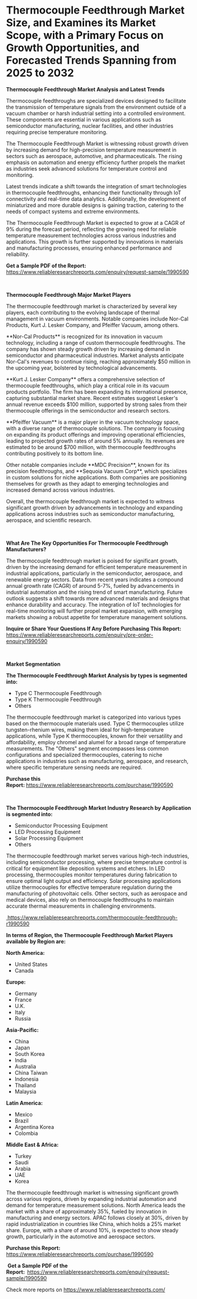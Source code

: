 <p><h1>Thermocouple Feedthrough Market Size, and Examines its Market Scope, with a Primary Focus on Growth Opportunities, and Forecasted Trends Spanning from 2025 to 2032</h1></p><p><strong>Thermocouple Feedthrough Market Analysis and Latest Trends</strong></p>
<p><p>Thermocouple feedthroughs are specialized devices designed to facilitate the transmission of temperature signals from the environment outside of a vacuum chamber or harsh industrial setting into a controlled environment. These components are essential in various applications such as semiconductor manufacturing, nuclear facilities, and other industries requiring precise temperature monitoring.</p><p>The Thermocouple Feedthrough Market is witnessing robust growth driven by increasing demand for high-precision temperature measurement in sectors such as aerospace, automotive, and pharmaceuticals. The rising emphasis on automation and energy efficiency further propels the market as industries seek advanced solutions for temperature control and monitoring.</p><p>Latest trends indicate a shift towards the integration of smart technologies in thermocouple feedthroughs, enhancing their functionality through IoT connectivity and real-time data analytics. Additionally, the development of miniaturized and more durable designs is gaining traction, catering to the needs of compact systems and extreme environments.</p><p>The Thermocouple Feedthrough Market is expected to grow at a CAGR of 9% during the forecast period, reflecting the growing need for reliable temperature measurement technologies across various industries and applications. This growth is further supported by innovations in materials and manufacturing processes, ensuring enhanced performance and reliability.</p></p>
<p><strong>Get a Sample PDF of the Report:&nbsp;</strong> <a href="https://www.reliableresearchreports.com/enquiry/request-sample/1990590?utm_campaign=1674&utm_medium=2&utm_source=Github&utm_content=ia&utm_term=20022025&utm_id=thermocouple-feedthrough">https://www.reliableresearchreports.com/enquiry/request-sample/1990590</a></p>
<p>&nbsp;</p>
<p><strong>Thermocouple Feedthrough Major Market Players</strong></p>
<p><p>The thermocouple feedthrough market is characterized by several key players, each contributing to the evolving landscape of thermal management in vacuum environments. Notable companies include Nor-Cal Products, Kurt J. Lesker Company, and Pfeiffer Vacuum, among others.</p><p>**Nor-Cal Products** is recognized for its innovation in vacuum technology, including a range of custom thermocouple feedthroughs. The company has shown steady growth driven by increasing demand in semiconductor and pharmaceutical industries. Market analysts anticipate Nor-Cal's revenues to continue rising, reaching approximately $50 million in the upcoming year, bolstered by technological advancements.</p><p>**Kurt J. Lesker Company** offers a comprehensive selection of thermocouple feedthroughs, which play a critical role in its vacuum products portfolio. The firm has been expanding its international presence, capturing substantial market share. Recent estimates suggest Lesker's annual revenue exceeds $100 million, supported by strong sales from their thermocouple offerings in the semiconductor and research sectors.</p><p>**Pfeiffer Vacuum** is a major player in the vacuum technology space, with a diverse range of thermocouple solutions. The company is focusing on expanding its product offerings and improving operational efficiencies, leading to projected growth rates of around 5% annually. Its revenues are estimated to be around $700 million, with thermocouple feedthroughs contributing positively to its bottom line.</p><p>Other notable companies include **MDC Precision**, known for its precision feedthroughs, and **Sequoia Vacuum Corp**, which specializes in custom solutions for niche applications. Both companies are positioning themselves for growth as they adapt to emerging technologies and increased demand across various industries.</p><p>Overall, the thermocouple feedthrough market is expected to witness significant growth driven by advancements in technology and expanding applications across industries such as semiconductor manufacturing, aerospace, and scientific research.</p></p>
<p>&nbsp;</p>
<p><strong>What Are The Key Opportunities For Thermocouple Feedthrough Manufacturers?</strong></p>
<p><p>The thermocouple feedthrough market is poised for significant growth, driven by the increasing demand for efficient temperature measurement in industrial applications, particularly in the semiconductor, aerospace, and renewable energy sectors. Data from recent years indicates a compound annual growth rate (CAGR) of around 5-7%, fueled by advancements in industrial automation and the rising trend of smart manufacturing. Future outlook suggests a shift towards more advanced materials and designs that enhance durability and accuracy. The integration of IoT technologies for real-time monitoring will further propel market expansion, with emerging markets showing a robust appetite for temperature management solutions.</p></p>
<p><strong>Inquire or Share Your Questions If Any Before Purchasing This Report:</strong> <a href="https://www.reliableresearchreports.com/enquiry/pre-order-enquiry/1990590?utm_campaign=1674&utm_medium=2&utm_source=Github&utm_content=ia&utm_term=20022025&utm_id=thermocouple-feedthrough">https://www.reliableresearchreports.com/enquiry/pre-order-enquiry/1990590</a></p>
<p>&nbsp;</p>
<p><strong>Market Segmentation</strong></p>
<p><strong>The Thermocouple Feedthrough Market Analysis by types is segmented into:</strong></p>
<p><ul><li>Type C Thermocouple Feedthrough</li><li>Type K Thermocouple Feedthrough</li><li>Others</li></ul></p>
<p><p>The thermocouple feedthrough market is categorized into various types based on the thermocouple materials used. Type C thermocouples utilize tungsten-rhenium wires, making them ideal for high-temperature applications, while Type K thermocouples, known for their versatility and affordability, employ chromel and alumel for a broad range of temperature measurements. The "Others" segment encompasses less common configurations and specialized thermocouples, catering to niche applications in industries such as manufacturing, aerospace, and research, where specific temperature sensing needs are required.</p></p>
<p><strong>Purchase this Report:&nbsp;</strong><a href="https://www.reliableresearchreports.com/purchase/1990590?utm_campaign=1674&utm_medium=2&utm_source=Github&utm_content=ia&utm_term=20022025&utm_id=thermocouple-feedthrough">https://www.reliableresearchreports.com/purchase/1990590</a></p>
<p>&nbsp;</p>
<p><strong>The Thermocouple Feedthrough Market Industry Research by Application is segmented into:</strong></p>
<p><ul><li>Semiconductor Processing Equipment</li><li>LED Processing Equipment</li><li>Solar Processing Equipment</li><li>Others</li></ul></p>
<p><p>The thermocouple feedthrough market serves various high-tech industries, including semiconductor processing, where precise temperature control is critical for equipment like deposition systems and etchers. In LED processing, thermocouples monitor temperatures during fabrication to ensure optimal light output and efficiency. Solar processing applications utilize thermocouples for effective temperature regulation during the manufacturing of photovoltaic cells. Other sectors, such as aerospace and medical devices, also rely on thermocouple feedthroughs to maintain accurate thermal measurements in challenging environments.</p></p>
<p><a href="https://www.reliableresearchreports.com/thermocouple-feedthrough-r1990590?utm_campaign=1674&utm_medium=2&utm_source=Github&utm_content=ia&utm_term=20022025&utm_id=thermocouple-feedthrough">&nbsp;https://www.reliableresearchreports.com/thermocouple-feedthrough-r1990590</a></p>
<p><strong>In terms of Region, the Thermocouple Feedthrough Market Players available by Region are:</strong></p>
<p>
    <p> <strong> North America: </strong>
        <ul>
            <li>United States</li>
            <li>Canada</li>
        </ul>
        </p> 
    <p> <strong> Europe: </strong>
        <ul>
            <li>Germany</li>
            <li>France</li>
            <li>U.K.</li>
            <li>Italy</li>
            <li>Russia</li>
        </ul>
        </p> 
    <p> <strong> Asia-Pacific: </strong>
        <ul>
            <li>China</li>
            <li>Japan</li>
            <li>South Korea</li>
            <li>India</li>
            <li>Australia</li>
            <li>China Taiwan</li>
            <li>Indonesia</li>
            <li>Thailand</li>
            <li>Malaysia</li>
        </ul>
        </p> 
    <p> <strong> Latin America: </strong>
        <ul>
            <li>Mexico</li>
            <li>Brazil</li>
            <li>Argentina Korea</li>
            <li>Colombia</li>
        </ul>
        </p> 
    <p> <strong> Middle East & Africa: </strong>
        <ul>
            <li>Turkey</li>
            <li>Saudi</li>
            <li>Arabia</li>
            <li>UAE</li>
            <li>Korea</li>
        </ul>
    </p>
    </p>
<p><p>The thermocouple feedthrough market is witnessing significant growth across various regions, driven by expanding industrial automation and demand for temperature measurement solutions. North America leads the market with a share of approximately 35%, fueled by innovation in manufacturing and energy sectors. APAC follows closely at 30%, driven by rapid industrialization in countries like China, which holds a 25% market share. Europe, with a share of around 10%, is expected to show steady growth, particularly in the automotive and aerospace sectors.</p></p>
<p><strong>Purchase this Report: </strong><a href="https://www.reliableresearchreports.com/purchase/1990590?utm_campaign=1674&utm_medium=2&utm_source=Github&utm_content=ia&utm_term=20022025&utm_id=thermocouple-feedthrough">https://www.reliableresearchreports.com/purchase/1990590</a></p>
<p>&nbsp;<strong>Get a Sample PDF of the Report:&nbsp;&nbsp;</strong><a href="https://www.reliableresearchreports.com/enquiry/request-sample/1990590?utm_campaign=1674&utm_medium=2&utm_source=Github&utm_content=ia&utm_term=20022025&utm_id=thermocouple-feedthrough">https://www.reliableresearchreports.com/enquiry/request-sample/1990590</a></p>
<p><strong></strong></p>
<p>Check more reports on <a href="https://www.reliableresearchreports.com/?utm_campaign=1674&utm_medium=2&utm_source=Github&utm_content=ia&utm_term=20022025&utm_id=thermocouple-feedthrough">https://www.reliableresearchreports.com/</a></p>